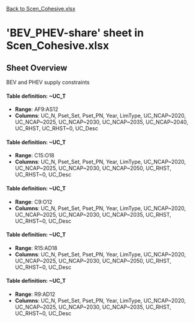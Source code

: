 [Back to Scen_Cohesive.xlsx](README.md)

# 'BEV_PHEV-share' sheet in Scen_Cohesive.xlsx

## Sheet Overview

BEV and PHEV supply constraints

#### Table definition: ~UC_T
- **Range**: AF9:AS12
- **Columns**: UC_N, Pset_Set, Pset_PN, Year, LimType, UC_NCAP~2020, UC_NCAP~2025, UC_NCAP~2030, UC_NCAP~2035, UC_NCAP~2040, UC_RHST, UC_RHST~0, UC_Desc

#### Table definition: ~UC_T
- **Range**: C15:O18
- **Columns**: UC_N, Pset_Set, Pset_PN, Year, LimType, UC_NCAP~2020, UC_NCAP~2025, UC_NCAP~2030, UC_NCAP~2050, UC_RHST, UC_RHST~0, UC_Desc

#### Table definition: ~UC_T
- **Range**: C9:O12
- **Columns**: UC_N, Pset_Set, Pset_PN, Year, LimType, UC_NCAP~2020, UC_NCAP~2025, UC_NCAP~2030, UC_NCAP~2035, UC_RHST, UC_RHST~0, UC_Desc

#### Table definition: ~UC_T
- **Range**: R15:AD18
- **Columns**: UC_N, Pset_Set, Pset_PN, Year, LimType, UC_NCAP~2020, UC_NCAP~2025, UC_NCAP~2030, UC_NCAP~2050, UC_RHST, UC_RHST~0, UC_Desc

#### Table definition: ~UC_T
- **Range**: R9:AD12
- **Columns**: UC_N, Pset_Set, Pset_PN, Year, LimType, UC_NCAP~2020, UC_NCAP~2025, UC_NCAP~2030, UC_NCAP~2035, UC_RHST, UC_RHST~0, UC_Desc

